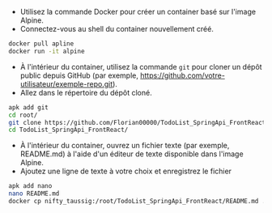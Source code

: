 - Utilisez la commande Docker pour créer un container basé sur l'image Alpine.
- Connectez-vous au shell du container nouvellement créé.

``` bash
docker pull apline
docker run -it alpine

```

- À l'intérieur du container, utilisez la commande `git` pour cloner un dépôt public depuis GitHub (par exemple, https://github.com/votre-utilisateur/exemple-repo.git).
- Allez dans le répertoire du dépôt cloné.

``` bash
apk add git
cd root/
git clone https://github.com/Florian00000/TodoList_SpringApi_FrontReact.git
cd TodoList_SpringApi_FrontReact/
```

- À l'intérieur du container, ouvrez un fichier texte (par exemple, README.md) à l'aide d'un éditeur de texte disponible dans l'image Alpine.
- Ajoutez une ligne de texte à votre choix et enregistrez le fichier

``` bash
apk add nano
nano README.md
docker cp nifty_taussig:/root/TodoList_SpringApi_FrontReact/README.md .\Desktop\
```